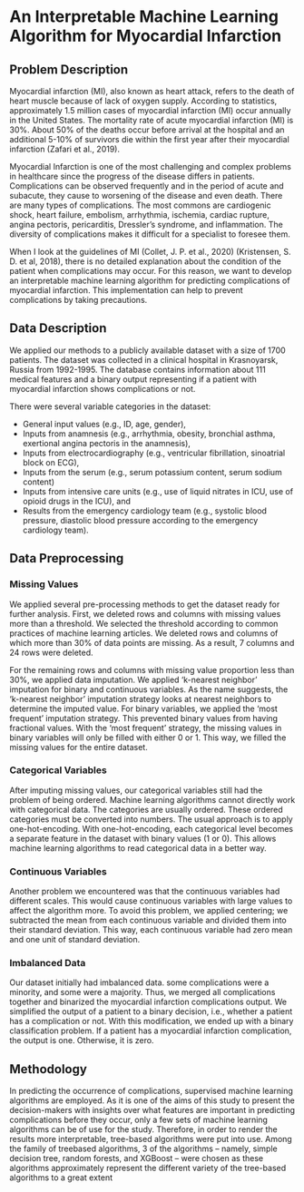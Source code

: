 # An Interpretable Machine Learning Algorithm for Myocardial Infarction

## Problem Description

Myocardial infarction (MI), also known as heart attack, refers to the death of heart muscle because of lack of oxygen supply. According to statistics, approximately 1.5 million cases of myocardial infarction (MI) occur annually in the United States. The mortality rate of acute myocardial infarction (MI) is 30%. About 50% of the deaths occur before arrival at the hospital and an additional 5-10% of survivors die within the first year after their myocardial infarction (Zafari et al., 2019).

Myocardial Infarction is one of the most challenging and complex problems in healthcare since the progress of the disease differs in patients. Complications can be observed frequently and in the period of acute and subacute, they cause to worsening of the disease and even death. There are many types of complications. The most commons are cardiogenic shock, heart failure, embolism, arrhythmia, ischemia, cardiac rupture, angina pectoris, pericarditis, Dressler’s syndrome, and inflammation. The diversity of complications makes it difficult for a specialist to foresee them.

When I look at the guidelines of MI (Collet, J. P. et al., 2020) (Kristensen, S. D. et al, 2018), there is no detailed explanation about the condition of the patient when complications may occur. For this reason, we want to develop an interpretable machine learning algorithm for predicting complications of myocardial infarction. This implementation can help to prevent complications by taking precautions.

## Data Description

We applied our methods to a publicly available dataset with a size of 1700 patients. The dataset was collected in a clinical hospital in Krasnoyarsk, Russia from 1992-1995. The database contains information about 111 medical features and a binary output representing if a patient with myocardial infarction shows complications or not.

There were several variable categories in the dataset:
- General input values (e.g., ID, age, gender),
- Inputs from anamnesis (e.g., arrhythmia, obesity, bronchial asthma, exertional angina pectoris in the anamnesis),
- Inputs from electrocardiography (e.g., ventricular fibrillation, sinoatrial block on ECG), 
- Inputs from the serum (e.g., serum potassium content, serum sodium content)
- Inputs from intensive care units (e.g., use of liquid nitrates in ICU, use of opioid drugs in the ICU), and
- Results from the emergency cardiology team (e.g., systolic blood pressure, diastolic blood pressure according to the emergency cardiology team).

## Data Preprocessing

### Missing Values

We applied several pre-processing methods to get the dataset ready for further analysis. First, we deleted rows and columns with missing values more than a threshold. We selected the threshold according to common practices of machine learning articles. We deleted rows and columns of which more than 30% of data points are missing. As a result, 7 columns and 24 rows were deleted.

For the remaining rows and columns with missing value proportion less than 30%, we applied data imputation. We applied ‘k-nearest neighbor’ imputation for binary and continuous variables. As the name suggests, the ‘k-nearest neighbor’ imputation strategy looks at nearest neighbors to determine the imputed value. For binary variables, we applied the ‘most frequent’ imputation strategy. This prevented binary values from having fractional values. With the ‘most frequent’ strategy, the missing values in binary variables will only be filled with either 0 or 1. This way, we filled the missing values for the entire dataset.

### Categorical Variables

After imputing missing values, our categorical variables still had the problem of being ordered. Machine learning algorithms cannot directly work with categorical data. The categories are usually ordered. These ordered categories must be converted into numbers. The usual approach is to apply one-hot-encoding. With one-hot-encoding, each categorical level becomes a separate feature in the dataset with binary values (1 or 0). This allows machine learning algorithms to read categorical data in a better way.

### Continuous Variables

Another problem we encountered was that the continuous variables had different scales. This would cause continuous variables with large values to affect the algorithm more. To avoid this problem, we applied centering; we subtracted the mean from each continuous variable and divided them into their standard deviation. This way, each continuous variable had zero mean and one unit of standard deviation.

### Imbalanced Data

Our dataset initially had imbalanced data. some complications were a minority, and some were a majority. Thus, we merged all complications together and binarized the myocardial infarction complications output. We simplified the output of a patient to a binary decision, i.e., whether a patient has a complication or not. With this modification, we ended up with a binary classification problem. If a patient has a myocardial infarction complication, the output is one. Otherwise, it is zero.

## Methodology

In predicting the occurrence of complications, supervised machine learning algorithms are employed. As it is one of the aims of this study to present the decision-makers with insights over what features are important in predicting complications before they occur, only a few sets of machine learning algorithms can be of use for the study. Therefore, in order to render the results more interpretable, tree-based algorithms were put into use. Among the family of treebased algorithms, 3 of the algorithms – namely, simple decision tree, random forests, and XGBoost – were chosen as these algorithms approximately represent the different variety of the tree-based algorithms to a great extent
